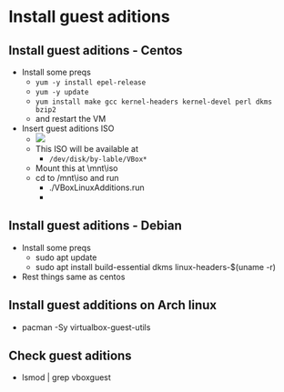 # Install guest aditions

## Install guest aditions - Centos
- Install some preqs
	- `yum -y install epel-release`
	- `yum -y update`
	- `yum install make gcc kernel-headers kernel-devel perl dkms bzip2`
	- and restart the VM
- Insert guest aditions ISO
	- ![](/home/nilesh/Tmp/insert_g_cd.png)
	- This ISO will be available at
		- `/dev/disk/by-lable/VBox*`
	- Mount this at \mnt\iso
	- cd to /mnt\iso and run 
		- ./VBoxLinuxAdditions.run 
		- 
## Install guest aditions - Debian
- Install some preqs
	- sudo apt update
	- sudo apt install build-essential dkms linux-headers-$(uname -r)
- Rest things same as centos

## Install guest additions on Arch linux
- pacman -Sy virtualbox-guest-utils

## Check guest aditions
- lsmod | grep vboxguest
